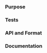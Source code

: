 <!-- Please specify the module before the PR name: [core] ... or [flink] ... -->

### Purpose

<!-- What is the purpose of the change, or the associated issue -->

### Tests

<!-- List UT and IT cases to verify this change -->

### API and Format

<!-- Does this change affect API or storage format -->

### Documentation

<!-- Does this change introduce a new feature -->
